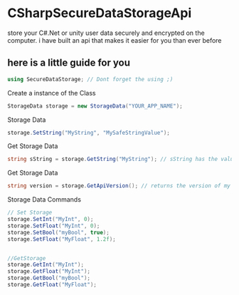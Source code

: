 # CSharpSecureDataStorageApi
store your C#.Net or unity user data securely and encrypted on the computer. i have built an api that makes it easier for you than ever before 

## here is a little guide for you
```csharp
using SecureDataStorage; // Dont forget the using ;)
```

Create a instance of the Class
```csharp
StorageData storage = new StorageData("YOUR_APP_NAME"); 
```

Storage Data
```csharp
storage.SetString("MyString", "MySafeStringValue");
```

Get Storage Data
```csharp
string sString = storage.GetString("MyString"); // sString has the value "MySafeStringValue"
```

Get Storage Data
```csharp
string version = storage.GetApiVersion(); // returns the version of my Api
```

Storage Data Commands
```csharp
// Set Storage
storage.SetInt("MyInt", 0);
storage.SetFloat("MyInt", 0);
storage.SetBool("myBool", true);
storage.SetFloat("MyFloat", 1.2f);


//GetStorage
storage.GetInt("MyInt");
storage.GetFloat("MyInt");
storage.GetBool("myBool");
storage.GetFloat("MyFloat");
```

